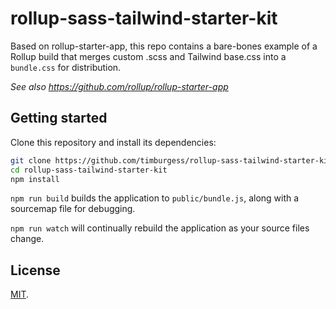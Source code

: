 # rollup-sass-tailwind-starter-kit

Based on rollup-starter-app, this repo contains a bare-bones example of a Rollup build that merges custom .scss and Tailwind base.css into a `bundle.css` for distribution.

*See also https://github.com/rollup/rollup-starter-app*


## Getting started

Clone this repository and install its dependencies:

```bash
git clone https://github.com/timburgess/rollup-sass-tailwind-starter-kit
cd rollup-sass-tailwind-starter-kit
npm install
```

`npm run build` builds the application to `public/bundle.js`, along with a sourcemap file for debugging.

`npm run watch` will continually rebuild the application as your source files change.

## License

[MIT](LICENSE).
